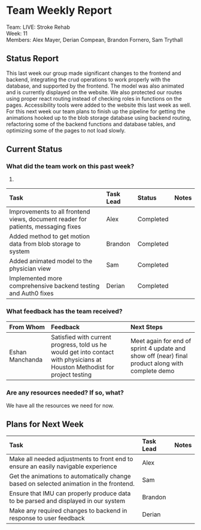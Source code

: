 # **Team Weekly Report**

Team: LIVE: Stroke Rehab  
Week: 11  
Members: Alex Mayer, Derian Compean, Brandon Fornero, Sam Trythall

## **Status Report**

This last week our group made significant changes to the frontend and backend, integrating the crud operations to work properly with the database, and supported by the frontend. The model was also animated and is currently displayed on the website. We also protected our routes using proper react routing instead of checking roles in functions on the pages. Accessibility tools were added to the website this last week as well. For this next week our team plans to finish up the pipeline for getting the animations hooked up to the blob storage database using backend routing, refactoring some of the backend functions and database tables, and optimizing some of the pages to not load slowly.

## **Current Status**

### **What did the team work on this past week?**

1. 

| Task | Task Lead | Status | Notes |
| :---- | :---- | :---- | :---- |
| Improvements to all frontend views, document reader for patients, messaging fixes | Alex | Completed |  |
| Added method to get motion data from blob storage to system | Brandon | Completed |  |
| Added animated model to the physician view | Sam | Completed |  |
| Implemented more comprehensive backend testing and Auth0 fixes | Derian | Completed |  |

   

### **What feedback has the team received?**

| From Whom | Feedback | Next Steps |
| :---- | :---- | :---- |
| Eshan Manchanda | Satisfied with current progress, told us he would get into contact with physicians at Houston Methodist for project testing | Meet again for end of sprint 4 update and show off (near) final product along with complete demo |

### **Are any resources needed? If so, what?**

We have all the resources we need for now.

## **Plans for Next Week**

| Task | Task Lead | Notes |
| :---- | :---- | :---- |
| Make all needed adjustments to front end to ensure an easily navigable experience | Alex |  |
| Get the animations to automatically change based on selected animation in the frontend. | Sam |  |
| Ensure that IMU can properly produce data to be parsed and displayed in our system | Brandon |  |
| Make any required changes to backend in response to user feedback | Derian |  |

